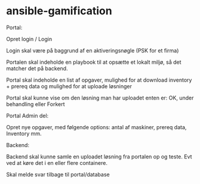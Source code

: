 # ansible-gamification

Portal:

Opret login / Login

Login skal være på baggrund af en aktiveringsnøgle (PSK for et firma)

Portalen skal indeholde en playbook til at opsætte et lokalt miljø, så det matcher det på backend.

Portal skal indeholde en list af opgaver, mulighed for at download inventory + prereq data og mulighed for at uploade løsninger

Portal skal kunne vise om den løsning man har uploadet enten er: OK, under behandling eller Forkert


Portal Admin del:

Opret nye opgaver, med følgende options: antal af maskiner, prereq data, Inventory mm.




Backend:

Backend skal kunne samle en uploadet løsning fra portalen op og teste. Evt ved at køre det i en eller flere containere.

Skal melde svar tilbage til portal/database
